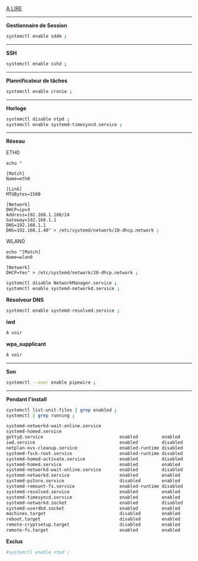 
[A LIRE](https://wiki.archlinux.fr/systemd)


-----------------------------------------------------------------------------------------------
**Gestionnaire de Session**
```bash
systemctl enable sddm ;
```

-----------------------------------------------------------------------------------------------
**SSH**
```bash
systemctl enable sshd ;
```

-----------------------------------------------------------------------------------------------
**Plannificateur de tâches**
```bash
systemctl enable cronie ;
```




-----------------------------------------------------------------------------------------------
**Horloge**
```bash
systemctl disable ntpd ; 
systemctl enable systemd-timesyncd.service ; 
```

-----------------------------------------------------------------------------------------------
**Réseau**

ETH0
```
echo "

[Match]
Name=eth0

[Link]
MTUBytes=1500

[Network]
DHCP=ipv4
Address=192.168.1.108/24
Gateway=192.168.1.1
DNS=192.168.1.1
DNS=192.168.1.40" > /etc/systemd/network/20-dhcp.network ;
```


WLAN0
```
echo "[Match]
Name=wlan0

[Network]
DHCP=Yes" > /etc/systemd/network/20-dhcp.network ;
```

```bash
systemctl disable NetworkManager.service ;
systemctl enable systemd-networkd.service ;
```

**Résolveur DNS**
```bash
systemctl enable systemd-resolved.service ;
```

**iwd**
```bash
A voir
```

**wpa_supplicant**
```bash
A voir
```


-----------------------------------------------------------------------------------------------
**Son**
```bash
systemctl --user enable pipewire ;
```


-----------------------------------------------------------------------------------------------

**Pendant l'install**
```bash
systemctl list-unit-files | grep enabled ;
systemctl | grep running ;

systemd-networkd-wait-online.service
systemd-homed.service
getty@.service                             enabled         enabled
iwd.service                                enabled         disabled
netplan-ovs-cleanup.service                enabled-runtime disabled
systemd-fsck-root.service                  enabled-runtime disabled
systemd-homed-activate.service             enabled         disabled
systemd-homed.service                      enabled         enabled
systemd-networkd-wait-online.service       enabled         disabled
systemd-networkd.service                   enabled         enabled
systemd-pstore.service                     disabled        enabled
systemd-remount-fs.service                 enabled-runtime disabled
systemd-resolved.service                   enabled         enabled
systemd-timesyncd.service                  enabled         enabled
systemd-networkd.socket                    enabled         disabled
systemd-userdbd.socket                     enabled         enabled
machines.target                            disabled        enabled
reboot.target                              disabled        enabled
remote-cryptsetup.target                   disabled        enabled
remote-fs.target                           enabled         enabled
```



**Exclus**
```bash
#systemctl enable ntpd ;
```
